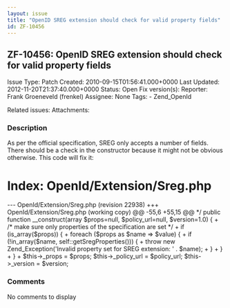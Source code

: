 ```yaml
---
layout: issue
title: "OpenID SREG extension should check for valid property fields"
id: ZF-10456
---
```


ZF-10456: OpenID SREG extension should check for valid property fields
----------------------------------------------------------------------

 Issue Type: Patch Created: 2010-09-15T01:56:41.000+0000 Last Updated: 2012-11-20T21:37:40.000+0000 Status: Open Fix version(s): 
 Reporter:  Frank Groeneveld (frenkel)  Assignee:  None  Tags: - Zend\_OpenId
 
 Related issues: 
 Attachments: 
### Description

As per the official specification, SREG only accepts a number of fields. There should be a check in the constructor because it might not be obvious otherwise. This code will fix it:

Index: OpenId/Extension/Sreg.php
================================

--- OpenId/Extension/Sreg.php (revision 22938) +++ OpenId/Extension/Sreg.php (working copy) @@ -55,6 +55,15 @@ \*/ public function \_\_construct(array $props=null, $policy\_url=null, $version=1.0) { + /\* make sure only properties of the specification are set \*/ + if (is\_array($props)) { + foreach ($props as $name => $value) { + if (!in\_array($name, self::getSregProperties())) { + throw new Zend\_Exception('Invalid property set for SREG extension: ' . $name); + } + } + } + $this->\_props = $props; $this->\_policy\_url = $policy\_url; $this->\_version = $version;

 

 

### Comments

No comments to display